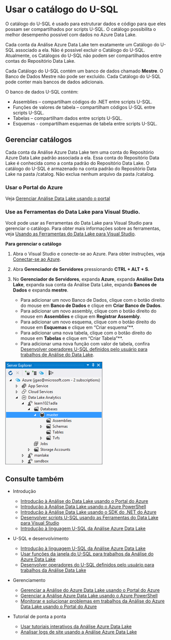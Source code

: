 <properties
   pageTitle="Introdução ao catálogo do U-SQL da Análise Azure Data Lake | Azure"
   description="Introdução ao catálogo do U-SQL da Análise Azure Data Lake"
   services="data-lake-analytics"
   documentationCenter=""
   authors="edmacauley"
   manager="paulettm"
   editor="cgronlun"/>

<tags
   ms.service="data-lake-analytics"
   ms.devlang="na"
   ms.topic="article"
   ms.tgt_pltfrm="na"
   ms.workload="big-data"
   ms.date="04/26/2016"
   ms.author="edmaca"/>

# Usar o catálogo do U-SQL

O catálogo do U-SQL é usado para estruturar dados e código para que eles possam ser compartilhados por scripts U-SQL. O catálogo possibilita o melhor desempenho possível com dados no Azure Data Lake.

Cada conta da Análise Azure Data Lake tem exatamente um Catálogo do U-SQL associado a ela. Não é possível excluir o Catálogo do U-SQL. Atualmente, os Catálogos do U-SQL não podem ser compartilhados entre contas do Repositório Data Lake.

Cada Catálogo do U-SQL contém um banco de dados chamado **Mestre**. O Banco de Dados Mestre não pode ser excluído. Cada Catálogo do U-SQL pode conter mais bancos de dados adicionais.

O banco de dados U-SQL contém:

- Assemblies – compartilham códigos do .NET entre scripts U-SQL.
- Funções de valores de tabela – compartilham códigos U-SQL entre scripts U-SQL.
- Tabelas – compartilham dados entre scripts U-SQL.
- Esquemas - compartilham esquemas de tabela entre scripts U-SQL.

## Gerenciar catálogos
Cada conta da Análise Azure Data Lake tem uma conta do Repositório Azure Data Lake padrão associada a ela. Essa conta do Repositório Data Lake é conhecida como a conta padrão do Repositório Data Lake. O catálogo do U-SQL é armazenado na conta padrão do Repositório Data Lake na pasta /catalog. Não exclua nenhum arquivo da pasta /catalog.

### Usar o Portal do Azure

Veja [Gerenciar Análise Data Lake usando o portal](data-lake-analytics-use-portal.md#view-u-sql-catalog)


### Use as Ferramentas do Data Lake para Visual Studio.

Você pode usar as Ferramentas do Data Lake para Visual Studio para gerenciar o catálogo. Para obter mais informações sobre as ferramentas, veja [Usando as Ferramentas do Data Lake para Visual Studio](data-lake-analytics-data-lake-tools-get-started.md).

**Para gerenciar o catálogo**

1. Abra o Visual Studio e conecte-se ao Azure. Para obter instruções, veja [Conectar-se ao Azure](data-lake-analytics-data-lake-tools-get-started.md#connect-to-azure).
1. Abra **Gerenciador de Servidores** pressionando **CTRL + ALT + S**.
2. No **Gerenciador de Servidores**, expanda **Azure**, expanda **Análise Data Lake**, expanda sua conta da Análise Data Lake, expanda **Bancos de Dados** e expanda **mestre**.



    - Para adicionar um novo Banco de Dados, clique com o botão direito do mouse em **Banco de Dados** e clique em **Criar Banco de Dados**.
    - Para adicionar um novo assembly, clique com o botão direito do mouse em **Assemblies** e clique em **Registrar Assembly**.
    - Para adicionar um novo esquema, clique com o botão direito do mouse em **Esquemas** e clique em “Criar esquema”**.
    - Para adicionar uma nova tabela, clique com o botão direito do mouse em **Tabelas** e clique em “Criar Tabela”**.
    - Para adicionar uma nova função com valor de tabela, confira [Desenvolver operadores U-SQL definidos pelo usuário para trabalhos de Análise do Data Lake](data-lake-analytics-u-sql-develop-user-defined-operators.md).


![Procurar catálogos do U-SQL do Visual Studio](./media/data-lake-analytics-use-u-sql-catalog/data-lake-analytics-browse-catalogs.png)


## Consulte também

- Introdução
    - [Introdução à Análise do Data Lake usando o Portal do Azure](data-lake-analytics-get-started-portal.md)
    - [Introdução à Análise Data Lake usando o Azure PowerShell](data-lake-analytics-get-started-powershell.md)
    - [Introdução à Análise Data Lake usando o SDK do .NET do Azure](data-lake-analytics-get-started-net-sdk.md)
    - [Desenvolver scripts U-SQL usando as Ferramentas do Data Lake para Visual Studio](data-lake-analytics-data-lake-tools-get-started.md)
    - [Introdução à linguagem U-SQL da Análise Azure Data Lake](data-lake-analytics-u-sql-get-started.md)

- U-SQL e desenvolvimento
    - [Introdução à linguagem U-SQL da Análise Azure Data Lake](data-lake-analytics-u-sql-get-started.md)
    - [Usar funções da janela do U-SQL para trabalhos da Análise do Azure Data Lake](data-lake-analytics-use-window-functions.md)
    - [Desenvolver operadores do U-SQL definidos pelo usuário para trabalhos da Análise Data Lake](data-lake-analtyics-u-sql-user-defined-operators.md)

- Gerenciamento
    - [Gerenciar a Análise do Azure Data Lake usando o Portal do Azure](data-lake-analytics-use-portal.md)
    - [Gerenciar a Análise Azure Data Lake usando o Azure PowerShell](data-lake-analytics-use-powershell.md)
    - [Monitorar e solucionar problemas em trabalhos da Análise do Azure Data Lake usando o Portal do Azure](data-lake-analytics-monitor-and-troubleshoot-jobs-tutorial.md)

- Tutorial de ponta a ponta
    - [Usar tutoriais interativos da Análise Azure Data Lake](data-lake-analytics-use-interactive-tutorials.md)
    - [Analisar logs de site usando a Análise Azure Data Lake](data-lake-analytics-analyze-weblogs.md)

<!---HONumber=AcomDC_0504_2016-->